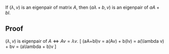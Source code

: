 If $(\lambda, v)$ is an eigenpair of matrix $A$,
then $(aλ+b, v)$ is an eigenpair of $aA+bI$.

## Proof

$(\lambda, v)$ is eigenpair of $A \iff Av = \lambda v$.
\[ (aA+bI)v = a(Av) + b(Iv) = a(\lambda v) + bv = (a\lambda + b)v \]
